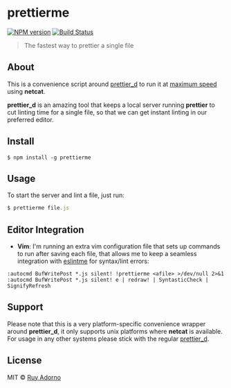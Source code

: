 # prettierme

[![NPM version](https://badge.fury.io/js/prettierme.svg)](https://npmjs.org/package/prettierme)
[![Build Status](https://travis-ci.org/ruyadorno/prettierme.svg?branch=master)](https://travis-ci.org/ruyadorno/prettierme)

> The fastest way to prettier a single file


## About

This is a convenience script around [prettier_d](https://github.com/josephfrazier/prettier_d) to run it at [maximum speed](https://github.com/josephfrazier/prettier_d#moar-speed) using **netcat**.

**prettier_d** is an amazing tool that keeps a local server running **prettier** to cut linting time for a single file, so that we can get instant linting in our preferred editor.


## Install

```
$ npm install -g prettierme
```


## Usage

To start the server and lint a file, just run:

```js
$ prettierme file.js
```


## Editor Integration

- __Vim__: I'm running an extra vim configuration file that sets up commands to run after saving each file, that allows me to keep a seamless integration with [eslintme](https://github.com/ruyadorno/eslintme) for syntax/lint errors:

```vim
:autocmd BufWritePost *.js silent! !prettierme <afile> >/dev/null 2>&1
:autocmd BufWritePost *.js silent! e | redraw! | SyntasticCheck | SignifyRefresh
```

## Support

Please note that this is a very platform-specific convenience wrapper around **prettier_d**, it only supports unix platforms where **netcat** is available. For usage in any other systems please stick with the regular [prettier_d](https://github.com/josephfrazier/prettier_d).


## License

MIT © [Ruy Adorno](http://ruyadorno.com)

